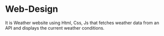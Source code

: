 # Web-Design
It is Weather website using Html, Css, Js that fetches weather data from an API and displays the current weather conditions.
